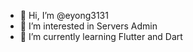 - 👋 Hi, I’m @eyong3131
- 👀 I’m interested in Servers Admin
- 🌱 I’m currently learning Flutter and Dart

<!---
eyong3131/eyong3131 is a ✨ special ✨ repository because its `README.md` (this file) appears on your GitHub profile.
You can click the Preview link to take a look at your changes.
--->
